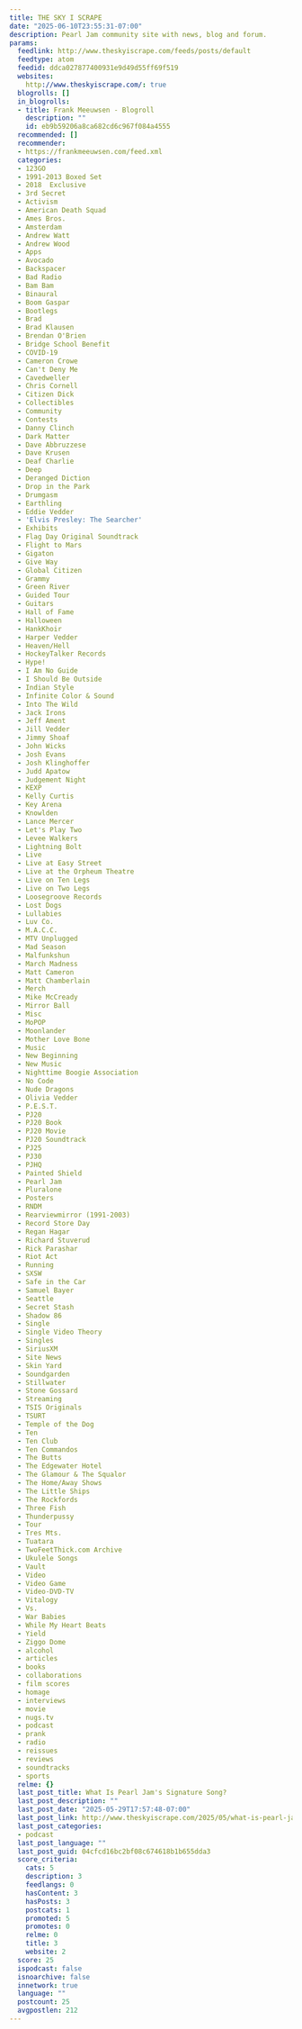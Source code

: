 ```yaml
---
title: THE SKY I SCRAPE
date: "2025-06-10T23:55:31-07:00"
description: Pearl Jam community site with news, blog and forum.
params:
  feedlink: http://www.theskyiscrape.com/feeds/posts/default
  feedtype: atom
  feedid: ddca027877400931e9d49d55ff69f519
  websites:
    http://www.theskyiscrape.com/: true
  blogrolls: []
  in_blogrolls:
  - title: Frank Meeuwsen - Blogroll
    description: ""
    id: eb9b59206a8ca682cd6c967f084a4555
  recommended: []
  recommender:
  - https://frankmeeuwsen.com/feed.xml
  categories:
  - 123GO
  - 1991-2013 Boxed Set
  - 2018  Exclusive
  - 3rd Secret
  - Activism
  - American Death Squad
  - Ames Bros.
  - Amsterdam
  - Andrew Watt
  - Andrew Wood
  - Apps
  - Avocado
  - Backspacer
  - Bad Radio
  - Bam Bam
  - Binaural
  - Boom Gaspar
  - Bootlegs
  - Brad
  - Brad Klausen
  - Brendan O'Brien
  - Bridge School Benefit
  - COVID-19
  - Cameron Crowe
  - Can't Deny Me
  - Cavedweller
  - Chris Cornell
  - Citizen Dick
  - Collectibles
  - Community
  - Contests
  - Danny Clinch
  - Dark Matter
  - Dave Abbruzzese
  - Dave Krusen
  - Deaf Charlie
  - Deep
  - Deranged Diction
  - Drop in the Park
  - Drumgasm
  - Earthling
  - Eddie Vedder
  - 'Elvis Presley: The Searcher'
  - Exhibits
  - Flag Day Original Soundtrack
  - Flight to Mars
  - Gigaton
  - Give Way
  - Global Citizen
  - Grammy
  - Green River
  - Guided Tour
  - Guitars
  - Hall of Fame
  - Halloween
  - HankKhoir
  - Harper Vedder
  - Heaven/Hell
  - HockeyTalker Records
  - Hype!
  - I Am No Guide
  - I Should Be Outside
  - Indian Style
  - Infinite Color & Sound
  - Into The Wild
  - Jack Irons
  - Jeff Ament
  - Jill Vedder
  - Jimmy Shoaf
  - John Wicks
  - Josh Evans
  - Josh Klinghoffer
  - Judd Apatow
  - Judgement Night
  - KEXP
  - Kelly Curtis
  - Key Arena
  - Knowlden
  - Lance Mercer
  - Let's Play Two
  - Levee Walkers
  - Lightning Bolt
  - Live
  - Live at Easy Street
  - Live at the Orpheum Theatre
  - Live on Ten Legs
  - Live on Two Legs
  - Loosegroove Records
  - Lost Dogs
  - Lullabies
  - Luv Co.
  - M.A.C.C.
  - MTV Unplugged
  - Mad Season
  - Malfunkshun
  - March Madness
  - Matt Cameron
  - Matt Chamberlain
  - Merch
  - Mike McCready
  - Mirror Ball
  - Misc
  - MoPOP
  - Moonlander
  - Mother Love Bone
  - Music
  - New Beginning
  - New Music
  - Nighttime Boogie Association
  - No Code
  - Nude Dragons
  - Olivia Vedder
  - P.E.S.T.
  - PJ20
  - PJ20 Book
  - PJ20 Movie
  - PJ20 Soundtrack
  - PJ25
  - PJ30
  - PJHQ
  - Painted Shield
  - Pearl Jam
  - Pluralone
  - Posters
  - RNDM
  - Rearviewmirror (1991-2003)
  - Record Store Day
  - Regan Hagar
  - Richard Stuverud
  - Rick Parashar
  - Riot Act
  - Running
  - SXSW
  - Safe in the Car
  - Samuel Bayer
  - Seattle
  - Secret Stash
  - Shadow 86
  - Single
  - Single Video Theory
  - Singles
  - SiriusXM
  - Site News
  - Skin Yard
  - Soundgarden
  - Stillwater
  - Stone Gossard
  - Streaming
  - TSIS Originals
  - TSURT
  - Temple of the Dog
  - Ten
  - Ten Club
  - Ten Commandos
  - The Butts
  - The Edgewater Hotel
  - The Glamour & The Squalor
  - The Home/Away Shows
  - The Little Ships
  - The Rockfords
  - Three Fish
  - Thunderpussy
  - Tour
  - Tres Mts.
  - Tuatara
  - TwoFeetThick.com Archive
  - Ukulele Songs
  - Vault
  - Video
  - Video Game
  - Video-DVD-TV
  - Vitalogy
  - Vs.
  - War Babies
  - While My Heart Beats
  - Yield
  - Ziggo Dome
  - alcohol
  - articles
  - books
  - collaborations
  - film scores
  - homage
  - interviews
  - movie
  - nugs.tv
  - podcast
  - prank
  - radio
  - reissues
  - reviews
  - soundtracks
  - sports
  relme: {}
  last_post_title: What Is Pearl Jam's Signature Song?
  last_post_description: ""
  last_post_date: "2025-05-29T17:57:48-07:00"
  last_post_link: http://www.theskyiscrape.com/2025/05/what-is-pearl-jams-signature-song.html
  last_post_categories:
  - podcast
  last_post_language: ""
  last_post_guid: 04cfcd16bc2bf08c674618b1b655dda3
  score_criteria:
    cats: 5
    description: 3
    feedlangs: 0
    hasContent: 3
    hasPosts: 3
    postcats: 1
    promoted: 5
    promotes: 0
    relme: 0
    title: 3
    website: 2
  score: 25
  ispodcast: false
  isnoarchive: false
  innetwork: true
  language: ""
  postcount: 25
  avgpostlen: 212
---
```


